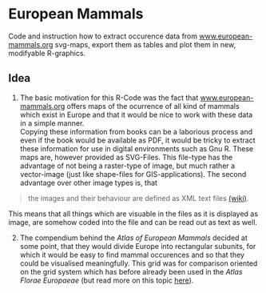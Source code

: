 # European Mammals
Code and instruction how to extract occurence data from www.european-mammals.org svg-maps, export them as tables and plot them in new, modifyable R-graphics.

## Idea
1. The basic motivation for this R-Code was the fact that www.european-mammals.org offers maps of the ocurrence of all kind of mammals which exist in Europe and that it would be nice to work with these data in a simple manner.  
Copying these information from books can be a laborious process and even if the book would be available as PDF, it would be tricky to extract these information for use in digital environments such as Gnu R. These maps are, however provided as SVG-Files. This file-type has the advantage of not being a raster-type of image, but much rather a vector-image (just like shape-files for GIS-applications). The second advantage over other image types is, that  
  > the images and their behaviour are defined as XML text files [(wiki)](https://en.wikipedia.org/wiki/Scalable_Vector_Graphics).

This means that all things which are visuable in the files as it is displayed as image, are somehow coded into the file and can be read out as text as well.

2. The compendium behind the *Atlas of European Mammals* decided at some point, that they would divide Europe into rectangular subunits, for which it would be easy to find mammal occurences and so that they could be visualised meaningfully. This grid was for comparison oriented on the grid system which has before already been used in the *Atlas Florae Europaeae* (but read more on this topic [here](http://www.luomus.fi/en/new-grid-system-atlas-florae-europaeae)).  
